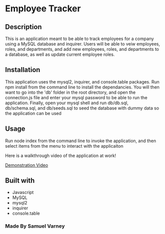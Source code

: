 # Employee Tracker

## Description

This is an application meant to be able to track employees for a company using a MySQL database and inquirer. Users will be able to veiw employees, roles, and departments, and add new employees, roles, and departments to a database, as well as update current employee roles.

## Installation

This application uses the mysql2, inquirer, and console.table packages. Run npm install from the command line to install the dependancies. You will then want to go into the 'db' folder in the root directory, and open the connection.js file and enter your mysql password to be able to run the application. Finally, open your mysql shell and run db/db.sql, db/schema.sql, and db/seeds.sql to seed the database with dummy data so the application can be used

## Usage

Run node index from the command line to invoke the application, and then select items from the menu to interact with the applicaiton

Here is a walkthrough video of the application at work!

[Demonstration Video](https://drive.google.com/file/d/1Pex6uqBnf7MOdvXmSdxW1WhaJ-QLKXtz/view?usp=sharing)

## Built with

* Javascript
* MySQL
* mysql2
* inquirer
* console.table

### Made By Samuel Varney

